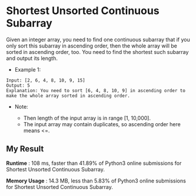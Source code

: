 # Shortest Unsorted Continuous Subarray

Given an integer array, you need to find one continuous subarray that if you only sort this subarray in ascending order, then the whole array will be sorted in ascending order, too.
You need to find the shortest such subarray and output its length.

- Example 1:

```
Input: [2, 6, 4, 8, 10, 9, 15]
Output: 5
Explanation: You need to sort [6, 4, 8, 10, 9] in ascending order to make the whole array sorted in ascending order.
```

- Note:

  - Then length of the input array is in range [1, 10,000].
  - The input array may contain duplicates, so ascending order here means <=.
  
## My Result

**Runtime** : 108 ms, faster than 41.89% of Python3 online submissions for Shortest Unsorted Continuous Subarray.

**Memory Usage** : 14.3 MB, less than 5.83% of Python3 online submissions for Shortest Unsorted Continuous Subarray.
